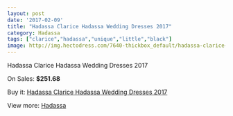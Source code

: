```yaml
---
layout: post
date: '2017-02-09'
title: "Hadassa Clarice Hadassa Wedding Dresses 2017"
category: Hadassa
tags: ["clarice","hadassa","unique","little","black"]
image: http://img.hectodress.com/7640-thickbox_default/hadassa-clarice-hadassa-wedding-dresses-2013.jpg
---
```

Hadassa Clarice Hadassa Wedding Dresses 2017

On Sales: **$251.68**
<a href="https://www.hectodress.com/hadassa/3790-hadassa-clarice-hadassa-wedding-dresses-2013.html"><amp-img layout="responsive" width="600" height="600" src="//img.hectodress.com/7640-thickbox_default/hadassa-clarice-hadassa-wedding-dresses-2013.jpg" alt="Hadassa Clarice Hadassa Wedding Dresses 2017 0" /></a>
<a href="https://www.hectodress.com/hadassa/3790-hadassa-clarice-hadassa-wedding-dresses-2013.html"><amp-img layout="responsive" width="600" height="600" src="//img.hectodress.com/7641-thickbox_default/hadassa-clarice-hadassa-wedding-dresses-2013.jpg" alt="Hadassa Clarice Hadassa Wedding Dresses 2017 1" /></a>

Buy it: [Hadassa Clarice Hadassa Wedding Dresses 2017](https://www.hectodress.com/hadassa/3790-hadassa-clarice-hadassa-wedding-dresses-2013.html "Hadassa Clarice Hadassa Wedding Dresses 2017")

View more: [Hadassa](https://www.hectodress.com/67-hadassa "Hadassa")